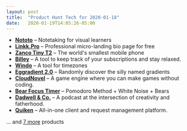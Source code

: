 ```yaml
---
layout: post
title:  "Product Hunt Tech for 2020-01-18"
date:   2020-01-19T14:05:26-05:00
---
```


* **[Nototo](https://www.producthunt.com/posts/nototo?utm_campaign=producthunt-api&utm_medium=api&utm_source=Application%3A+Daily+Digest+RSS+%28ID%3A+3202%29)** – Notetaking for visual learners
* **[Linkk.Pro](https://www.producthunt.com/posts/linkk-pro?utm_campaign=producthunt-api&utm_medium=api&utm_source=Application%3A+Daily+Digest+RSS+%28ID%3A+3202%29)** – Professional micro-landing bio page for free
* **[Zanco Tiny T2](https://www.producthunt.com/posts/zanco-tiny-t2-3?utm_campaign=producthunt-api&utm_medium=api&utm_source=Application%3A+Daily+Digest+RSS+%28ID%3A+3202%29)** – The world's smallest mobile phone
* **[Billey](https://www.producthunt.com/posts/billey?utm_campaign=producthunt-api&utm_medium=api&utm_source=Application%3A+Daily+Digest+RSS+%28ID%3A+3202%29)** – A tool to keep track of your subscriptions and stay relaxed.
* **[Windo](https://www.producthunt.com/posts/windo?utm_campaign=producthunt-api&utm_medium=api&utm_source=Application%3A+Daily+Digest+RSS+%28ID%3A+3202%29)** – A tool for timezones
* **[Eggradient 2.0](https://www.producthunt.com/posts/eggradient-2-0?utm_campaign=producthunt-api&utm_medium=api&utm_source=Application%3A+Daily+Digest+RSS+%28ID%3A+3202%29)** – Randomly discover the silly named gradients
* **[CloudNovel](https://www.producthunt.com/posts/cloudnovel?utm_campaign=producthunt-api&utm_medium=api&utm_source=Application%3A+Daily+Digest+RSS+%28ID%3A+3202%29)** – A game engine where you can make games without coding.
* **[Bear Focus Timer](https://www.producthunt.com/posts/bear-focus-timer-2?utm_campaign=producthunt-api&utm_medium=api&utm_source=Application%3A+Daily+Digest+RSS+%28ID%3A+3202%29)** – Pomodoro Method + White Noise + Bears
* **[Dadwell & Co.](https://www.producthunt.com/posts/dadwell-co?utm_campaign=producthunt-api&utm_medium=api&utm_source=Application%3A+Daily+Digest+RSS+%28ID%3A+3202%29)** – A podcast at the intersection of creativity and fatherhood.
* **[Quiken](https://www.producthunt.com/posts/quiken?utm_campaign=producthunt-api&utm_medium=api&utm_source=Application%3A+Daily+Digest+RSS+%28ID%3A+3202%29)** – All-in-one client and request management platform.

… and [7 more](https://www.producthunt.com/tech) products